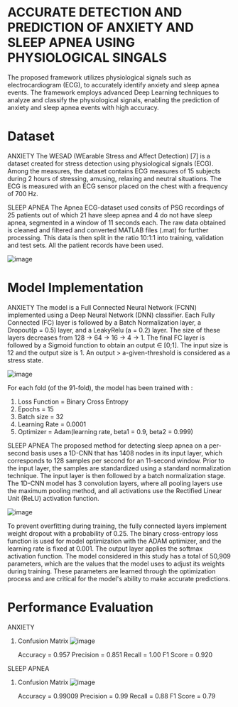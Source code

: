# ACCURATE DETECTION AND PREDICTION OF ANXIETY AND SLEEP APNEA USING PHYSIOLOGICAL SINGALS 

The proposed framework utilizes physiological signals such as electrocardiogram (ECG), to accurately identify anxiety and sleep apnea events. The framework employs advanced Deep Learning techniques to analyze and classify the physiological signals, enabling the prediction of anxiety and sleep apnea events with high accuracy.

# Dataset
ANXIETY
The WESAD (WEarable Stress and Affect Detection) [7] is a dataset created for stress detection using physiological signals (ECG). 
Among the measures, the dataset contains ECG measures of 15 subjects during 2 hours of stressing, amusing, relaxing and neutral situations. The ECG is measured with an ECG sensor placed on the chest with a frequency of 700 Hz. 

SLEEP APNEA
The Apnea ECG-dataset used consits of PSG recordings of 25 patients out of which 21 have sleep apnea and 4 do not have sleep apnea, segmented in a window of 11 seconds each. The raw data obtained is cleaned and filtered and converted MATLAB files (.mat) for further processing. This data is then split in the ratio 10:1:1 into training, validation and test sets. All the patient records have been used.

![image](https://github.com/mahi1492/Accurate-Detection-and-Prediction-if-Anxiety-and-Sleep-Apnea-using-Physiological-Signals/assets/83654923/35bff82b-8139-4248-aa58-d25733af6aa2)

# Model Implementation 
ANXIETY 
The model is a Full Connected Neural Network (FCNN) implemented using a Deep Neural Network (DNN) classifier. Each Fully Connected (FC) layer is followed by a Batch Normalization layer, a Dropout(p = 0.5) layer, and a LeakyRelu (a = 0.2) layer.
The size of these layers decreases from 128 → 64 → 16 → 4 → 1. The final FC layer is followed by a Sigmoid function to obtain an output ∈ [0;1].
The input size is 12 and the output size is 1. An output > a-given-threshold is considered as a stress state.

![image](https://github.com/mahi1492/Accurate-Detection-and-Prediction-if-Anxiety-and-Sleep-Apnea-using-Physiological-Signals/assets/83654923/fc2e63cd-a69e-491e-a3b5-8b6ea33fcd13)

For each fold (of the 91-fold), the model has been trained with :
1. Loss Function = Binary Cross Entropy
2. Epochs = 15
3. Batch size = 32
4. Learning Rate = 0.0001
5. Optimizer = Adam(learning rate, beta1 = 0.9, beta2 = 0.999)

SLEEP APNEA 
The proposed method for detecting sleep apnea on a per-second basis uses a 1D-CNN that has 1408 nodes in its input layer, which corresponds to 128 samples per second for an 11-second window. Prior to the input layer, the samples are standardized using a standard normalization technique. The input layer is then followed by a batch normalization stage. The 1D-CNN model has 3 convolution layers, where all pooling layers use the maximum pooling method, and all activations use the Rectified Linear Unit (ReLU) activation function.

![image](https://github.com/mahi1492/Accurate-Detection-and-Prediction-if-Anxiety-and-Sleep-Apnea-using-Physiological-Signals/assets/83654923/dc2cbab9-973b-4c23-aca4-f36d4dede416)

To prevent overfitting during training, the fully connected layers implement weight dropout with a probability of 0.25. The binary cross-entropy loss function is used for model optimization with the ADAM optimizer, and the learning rate is fixed at 0.001. The output layer applies the softmax activation function.
The model considered in this study has a total of 50,909 parameters, which are the values that the model uses to adjust its weights during training. These parameters are learned through the optimization process and are critical for the model's ability to make accurate predictions.

# Performance Evaluation 
ANXIETY 
1. Confusion Matrix
   ![image](https://github.com/mahi1492/Accurate-Detection-and-Prediction-if-Anxiety-and-Sleep-Apnea-using-Physiological-Signals/assets/83654923/0bd0cd13-3458-44a3-9cf2-73e769a9144f)

   Accuracy = 0.957
   Precision = 0.851
   Recall = 1.00
   F1 Score = 0.920

SLEEP APNEA 
1. Confusion Matrix
   ![image](https://github.com/mahi1492/Accurate-Detection-and-Prediction-if-Anxiety-and-Sleep-Apnea-using-Physiological-Signals/assets/83654923/905b7f7d-b004-4e64-bcdc-806813e98c1b)

   Accuracy = 0.99009
   Precision = 0.99
   Recall = 0.88
   F1 Score = 0.79


